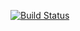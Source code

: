 [![Build Status](https://travis-ci.org/YoannnBourdet/webback.svg?branch=develop)](https://travis-ci.org/YoannnBourdet/webback)
